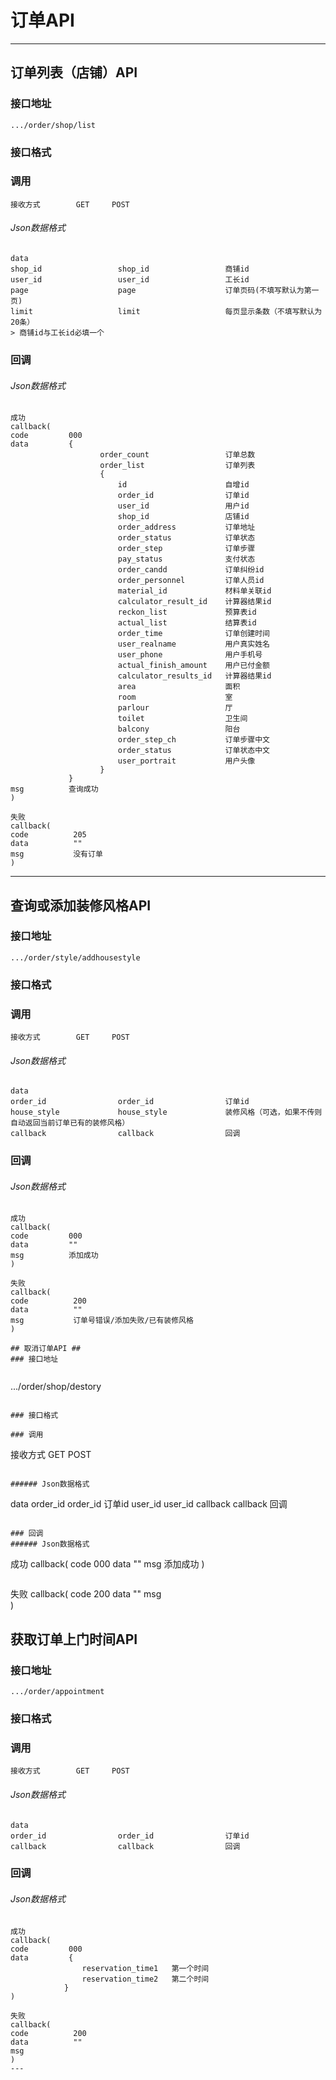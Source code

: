 # 订单API #

---

## 订单列表（店铺）API ##
### 接口地址


```
.../order/shop/list
```

### 接口格式

### 调用 

```
接收方式        GET     POST
``` 

###### Json数据格式
```
data
shop_id                 shop_id                 商铺id             
user_id                 user_id                 工长id
page                    page                    订单页码(不填写默认为第一页)
limit                   limit                   每页显示条数（不填写默认为20条）
> 商铺id与工长id必填一个
```

### 回调
###### Json数据格式

```
成功
callback(
code         000
data         {      
                    order_count                 订单总数
                    order_list                  订单列表
                    {
                        id                      自增id
                        order_id                订单id
                        user_id                 用户id
                        shop_id                 店铺id
                        order_address           订单地址
                        order_status            订单状态
                        order_step              订单步骤
                        pay_status              支付状态
                        order_candd             订单纠纷id
                        order_personnel         订单人员id
                        material_id             材料单关联id
                        calculator_result_id    计算器结果id
                        reckon_list             预算表id
                        actual_list             结算表id
                        order_time              订单创建时间
                        user_realname           用户真实姓名
                        user_phone              用户手机号
                        actual_finish_amount    用户已付金额
                        calculator_results_id   计算器结果id
                        area                    面积
                        room                    室
                        parlour                 厅
                        toilet                  卫生间
                        balcony                 阳台
                        order_step_ch           订单步骤中文
                        order_status            订单状态中文
                        user_portrait           用户头像
                    }
             }
msg          查询成功
)
```

```
失败
callback(
code          205
data          ""
msg           没有订单
)
```

---

## 查询或添加装修风格API ##
### 接口地址


```
.../order/style/addhousestyle
```

### 接口格式

### 调用 

```
接收方式        GET     POST
```

###### Json数据格式
```
data
order_id                order_id                订单id
house_style             house_style             装修风格（可选，如果不传则自动返回当前订单已有的装修风格）
callback                callback                回调
```

### 回调
###### Json数据格式

```
成功
callback(
code         000
data         ""
msg          添加成功
)
```

```
失败
callback(
code          200
data          ""
msg           订单号错误/添加失败/已有装修风格
)

## 取消订单API ##
### 接口地址


```
.../order/shop/destory
```

### 接口格式

### 调用 

```
接收方式        GET     POST
```

###### Json数据格式
```
data
order_id                order_id                订单id
user_id                 user_id
callback                callback                回调
```

### 回调
###### Json数据格式

```
成功
callback(
code         000
data         ""
msg          添加成功
)
```

```
失败
callback(
code          200
data          ""
msg           
)

## 获取订单上门时间API ##
### 接口地址


```
.../order/appointment
```

### 接口格式

### 调用 

```
接收方式        GET     POST
```

###### Json数据格式
```
data
order_id                order_id                订单id
callback                callback                回调
```

### 回调
###### Json数据格式

```
成功
callback(
code         000
data         {
                reservation_time1   第一个时间
                reservation_time2   第二个时间
            }
)
```

```
失败
callback(
code          200
data          ""
msg           
)
---
